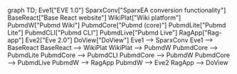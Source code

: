 graph TD;
    Eve1["EVE 1.0"]
    SparxConv["SparxEA conversion functionality"]
    BaseReact["Base React website"]
    WikiPlat["Wiki platform"]
    PubmdW["Pubmd Wiki"]
    PubmdCore["Pubmd (core)"]
    PubmdLite["Pubmd Lite"]
    PubmdCLI["Pubmd CLI"]
    PubmdLive["Pubmd Live"]
    RagApp["Rag-app"]
    Eve2["Eve 2.0"]
    DoView["DoView"]
    Eve1 --> SparxConv
    Eve1 --> BaseReact
    BaseReact --> WikiPlat
    WikiPlat --> PubmdW
    PubmdCore --> PubmdLite
    PubmdCore --> PubmdCLI
    PubmdCore --> PubmdW
    PubmdCore --> PubmdLive
    PubmdW --> RagApp
    PubmdW --> Eve2
    RagApp --> DoView

